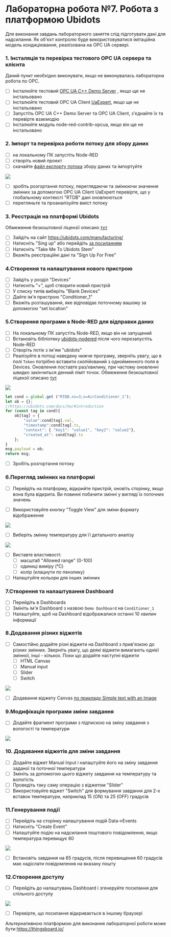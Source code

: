 # Лабораторна робота №7. Робота з платформою Ubidots 

Для виконання завдань лабораторного заняття слід підготувати дані для надсилання. Як об'єкт контролю буде використовуватися імітаційна модель кондиціювання, реалізована на OPC UA сервері. 

### 1. Інсталяція та перевірка тестового OPC UA сервера та клієнта

Даний пункт необхідно виконувати, якщо не виконувалась лабораторна робота по OPC.

- [ ] Інсталюйте тестовий [OPC UA C++ Demo Server](https://www.unified-automation.com/downloads/opc-ua-servers.html) , якщо ще не інстальовано
- [ ] Інсталюйте тестовий OPC UA Client [UaExpert](https://www.unified-automation.com/downloads/opc-ua-clients.html), якщо ще не інстальовано
- [ ] Запустіть OPC UA C++ Demo Server та OPC UA Client, з'єднайте їх та перевірте взаємодію
- [ ] Інсталюйте модуль node-red-contrib-opcua, якщо він ще не інстальовано

### 2. Імпорт та перевірка роботи потоку для збору даних

- [ ] на локальному ПК запустіть Node-RED
- [ ] створіть новий проект
- [ ] скачайте [файл експорту потока](https://drive.google.com/file/d/1sG11-TY4EOX3Sk9N1mJyQCGGNj01NExx/view) збору даних та імпортуйте

![](media0/1.png)

- [ ] зробіть розгортання потоку, переглядаючи та змінюючи значення змінних за допомогою OPC UA Client UaExpert перевірте, що у глобальному контексті "RTDB" дані оновлюються
- [ ] перегляньте та проаналізуйте вміст потоку

### 3. Реєстрація на платформі Ubidots

Обмеження безкоштовної ліцензії описано [тут](https://help.ubidots.com/en/articles/639806-what-is-the-difference-between-ubidots-and-ubidots-stem)

- [ ] Зайдіть на сайт  <https://ubidots.com/manufacturing/>
- [ ] Натисніть "Sing up" або перейдіть [за посиланням](https://industrial.ubidots.com/accounts/signup_industrial/)
- [ ] Натисніть "Take Me To Ubidots Stem"
- [ ] Вкажіть реєстраційні дані та "Sign Up For Free"

### 4.Створення та налаштування нового пристрою

- [ ] Зайдіть у розділ "Devices"
- [ ] Натисніть "+", щоб створити новий пристрій
- [ ] У списку типів виберіть "Blank Devices"
- [ ] Дайте ім'я пристрою "Conditioner_1"
- [ ] Вкажіть розташування, яке відповідає поточному вашому за допомогою "set location"

### 5.Створення програми в Node-RED для відправки даних

- [ ] На локальному ПК запустіть Node-RED, якщо він не запущений
- [ ] Встановіть бібліотеку [ubidots-nodered](https://flows.nodered.org/node/ubidots-nodered) після чого перезапустіть Node-RED
- [ ] Створіть потік з ім'ям "ubidots"
- [ ] Реалізуйте в потоці наведену нижче програму, зверніть увагу, що в полі `Token` потрібно вставити скопійований з однойменного поля в Devices. Оновлення поставте раз/хвилину, при частому оновленні швидко закінчиться денний ліміт точок. Обмеження безкоштовної ліцензії описано [тут](https://help.ubidots.com/en/articles/639806-what-is-the-difference-between-ubidots-and-ubidots-stem)    

 ![](media0/31.png)  

```js
let cond = global.get ("RTDB.ns=3;s=AirConditioner_1");
let ob = {};
//https://ubidots.com/docs/hw/#introduction
for (const tag in cond){
    ob[tag] = {
        "value":cond[tag].val,
        "timestamp":cond[tag].ts,
        "context": { "key1": "value1", "key2": "value2"}, 
        "created_at": cond[tag].ts
    };
}
msg.payload = ob;
return msg;  
```

- [ ] Зробіть розгортання потоку

### 6.Перегляд змінних на платформі 

- [ ] Перейдіть на платформу, відкрийте пристрій, оновіть сторінку, якщо вона була відкрита. Ви повинні побачити змінні у вигляді їх поточних значень

- [ ] Використовуйте кнопку "Toggle View" для зміни формату відображення

![](media0/32.png) 

- [ ] Виберіть змінну температуру для її детального аналізу 

![](media0/33.png)

- [ ] Виставте властивості:
  - [ ] масштаб "Allowed range" (0-100)
  - [ ] одиниці виміру  (°С)
  - [ ] колір (клацнути по пензлику)
- [ ] Налаштуйте кольори для інших змінних  

### 7.Створення та налаштування Dashboard 

- [ ] Перейдіть в Dashboards
- [ ] Змініть ім'я Dashboard з назвою `Demo Dashboard` на `Conditioner_1` 
- [ ] Налаштуйте, щоб на Dashboard відображалися останні 10 хвилин інформації

### 8.Додавання різних віджетів

- [ ] Самостійно додайте різні віджети на Dashboard з прив'язкою до різних змінних. Зверніть увагу, що деякі віджети вимагають однієї змінної, інші - кількох. Поки що додайте наступні віджети
  - [ ] HTML Canvas
  - [ ] Manual input
  - [ ] Slider
  - [ ] Switch

![](media0/35.png)

- [ ] Додавання віджету Canvas  [по прикладу Simple text with an Image](https://help.ubidots.com/en/articles/754634-html-canvas-widget-examples)

### 9.Модифікація програми зміни завдання

- [ ] Додайте фрагмент програми з підпискою на зміну завдання з вологості та температури

![](media0/36.png)

### 10. Додавання віджетів для зміни завдання

- [ ] Додайте віджет Manual Input і налаштуйте його на зміну завдання заданої та поточної температури
- [ ] Змініть за допомогою цього віджету завдання на температуру та вологість
- [ ] Проведіть таку саму операцію з віджетом "Slider"
- [ ] Використовуйте віджет "Switch" для формування завдання для 2-х вставок температури, наприклад 15 (ON) та 25 (OFF) градусів

### 11.Генерування події 

- [ ] Перейдіть на сторінку налаштування подій Data->Events
- [ ] Натисніть "Create Event"
- [ ] Налаштуйте подію на надсилання поштового повідомлення, якщо температура перевищує 60

![](media0/37.png)

- [ ] Встановіть завдання на 65 градусів, після перевищення 60 градусів має надіслати повідомлення на вказану пошту 

### 12.Створення доступу  

- [ ] Перейдіть до налаштувань Dashboard і згенеруйте посилання для спільного доступу

![](media0/38.png)

- [ ] Перевірте, що посилання відкривається в іншому браузері



Альтернативною платформою для виконання лабораторної роботи може бути https://thingsboard.io/ 